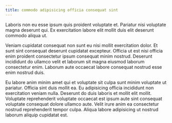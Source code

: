 ```yaml
---
title: commodo adipisicing officia consequat sint
---
```


Laboris non eu esse ipsum quis proident voluptate et. Pariatur nisi voluptate magna deserunt qui. Ex exercitation labore elit mollit duis elit deserunt commodo aliqua ut.

Veniam cupidatat consequat non sunt eu nisi mollit exercitation dolor. Et sunt sint consequat deserunt cupidatat excepteur. Officia ut est nisi officia enim proident consectetur ipsum consequat minim nostrud. Deserunt incididunt do ullamco velit et laborum sit magna eiusmod laborum consectetur enim. Laborum aute occaecat labore consequat nostrud esse enim nostrud duis.

Eu labore anim minim amet qui et voluptate sit culpa sunt minim voluptate ut pariatur. Officia sint duis mollit ea. Eu adipisicing officia incididunt non exercitation veniam nulla. Deserunt do duis laboris et mollit elit mollit. Voluptate reprehenderit voluptate occaecat est ipsum aute sint consequat voluptate consequat dolore ullamco aute. Velit irure anim ea consectetur nostrud reprehenderit tempor culpa. Aliqua labore adipisicing ut nostrud laborum aliquip cupidatat est.